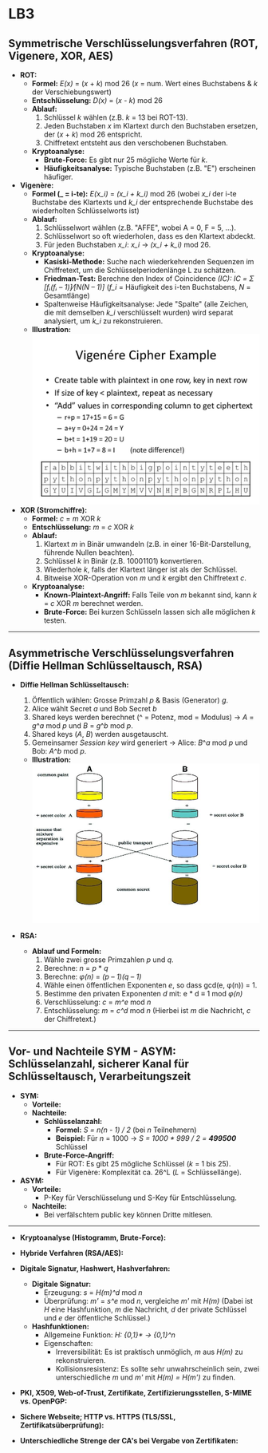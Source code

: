 # LB3

## Symmetrische Verschlüsselungsverfahren (ROT, Vigenere, XOR, AES)

- **ROT:**
  - **Formel:** *E(x)* = (*x* + *k*) mod 26 (*x* = num. Wert eines Buchstabens & *k* der Verschiebungswert)
  - **Entschlüsselung:** *D(x)* = (*x* - *k*) mod 26
  - **Ablauf:**
    1. Schlüssel *k* wählen (z.B. *k* = 13 bei ROT-13).
    2. Jeden Buchstaben *x* im Klartext durch den Buchstaben ersetzen, der (*x* + *k*) mod 26 entspricht.
    3. Chiffretext entsteht aus den verschobenen Buchstaben.
  - **Kryptoanalyse:**
    - **Brute-Force:** Es gibt nur 25 mögliche Werte für *k*.
    - **Häufigkeitsanalyse:** Typische Buchstaben (z.B. "E") erscheinen häufiger.
- **Vigenère:**
  - **Formel (_ = i-te):** *E(x_i)* = *(x_i + k_i)* mod 26 (wobei *x_i* der i-te Buchstabe des Klartexts und *k_i* der entsprechende Buchstabe des wiederholten Schlüsselworts ist)
  - **Ablauf:**
    1. Schlüsselwort wählen (z.B. "AFFE", wobei A = 0, F = 5, ...).
    2. Schlüsselwort so oft wiederholen, dass es den Klartext abdeckt.
    3. Für jeden Buchstaben *x_i*: *x_i* -> *(x_i + k_i)* mod 26.
  - **Kryptoanalyse:**
    - **Kasiski-Methode:** Suche nach wiederkehrenden Sequenzen im Chiffretext, um die Schlüsselperiodenlänge L zu schätzen.
    - **Friedman-Test:** Berechne den Index of Coincidence *(IC): IC = Σ [fᵢ(fᵢ – 1)]⁄[N(N – 1)]*   (*f_i* = Häufigkeit des i-ten Buchstabens, *N* = Gesamtlänge)
    - Spaltenweise Häufigkeitsanalyse: Jede "Spalte" (alle Zeichen, die mit demselben *k_i* verschlüsselt wurden) wird separat analysiert,  um *k_i* zu rekonstruieren.
  - **Illustration:** ![Vigenére](https://raw.githubusercontent.com/sxperlinx/TBZ/main/m114-Encoding-Compression-Encryption/x-resources/LB/LB3/vigenere.jpg)
- **XOR (Stromchiffre):**
  - **Formel:** *c* = *m* XOR *k*
  - **Entschlüsselung:** *m* = *c* XOR *k*
  - **Ablauf:**
    1. Klartext *m* in Binär umwandeln (z.B. in einer 16-Bit-Darstellung, führende Nullen beachten).
    2. Schlüssel *k* in Binär (z.B. 10001101) konvertieren.
    3. Wiederhole *k*, falls der Klartext länger ist als der Schlüssel.
    4. Bitweise XOR-Operation von *m* und *k* ergibt den Chiffretext *c*.
  - **Kryptoanalyse:**
    - **Known-Plaintext-Angriff:** Falls Teile von *m* bekannt sind, kann *k* = *c* XOR *m* berechnet werden.
    - **Brute-Force:** Bei kurzen Schlüsseln lassen sich alle möglichen *k* testen.

---

## Asymmetrische Verschlüsselungsverfahren (Diffie Hellman Schlüsseltausch, RSA)

- **Diffie Hellman Schlüsseltausch:**
  1. Öffentlich wählen: Grosse Primzahl *p* & Basis (Generator) *g*.
  2. Alice wählt Secret *a* und Bob Secret *b*
  3. Shared keys werden berechnet (^ = Potenz, mod = Modulus) -> *A* = *g*^*a* mod *p* und *B* = *g*^*b* mod *p*.
  4. Shared keys (*A*, *B*) werden ausgetauscht.
  5. Gemeinsamer *Session key* wird generiert -> Alice: *B*^*a* mod *p* und Bob: *A*^*b* mod *p*.

  - **Illustration:** ![Vigenére](https://raw.githubusercontent.com/sxperlinx/TBZ/main/m114-Encoding-Compression-Encryption/x-resources/LB/LB3/diffie-hellman.jpg)

- **RSA:**
  - **Ablauf und Formeln:**
    1. Wähle zwei grosse Primzahlen *p* und *q*.
    2. Berechne: *n* = *p* * *q*
    3. Berechne: *φ(n)* = *(p – 1)(q – 1)*
    4. Wähle einen öffentlichen Exponenten *e*, so dass gcd(e, φ(n)) = 1.
    5. Bestimme den privaten Exponenten *d* mit: e * d ≡ 1 mod *φ(n)*
    6. Verschlüsselung: *c* = *m^e* mod *n*
    7. Entschlüsselung: *m* = *c^d* mod *n* (Hierbei ist *m* die Nachricht, *c* der Chiffretext.)

---

## Vor- und Nachteile SYM - ASYM: Schlüsselanzahl, sicherer Kanal für Schlüsseltausch, Verarbeitungszeit

- **SYM:**
  - **Vorteile:**
  - **Nachteile:**
    - **Schlüsselanzahl:**
      - **Formel:** *S = n(n - 1) / 2* (bei *n* Teilnehmern)
      - **Beispiel:** Für *n* = 1000 -> *S = 1000 * 999 / 2 = **499500*** Schlüssel
    - **Brute-Force-Angriff:**
      - Für ROT: Es gibt 25 mögliche Schlüssel (*k* = 1 bis 25).
      - Für Vigenère: Komplexität ca. 26^L (*L* = Schlüssellänge).
- **ASYM:**
  - **Vorteile:**
    - P-Key für Verschlüsselung und S-Key für Entschlüsselung.
  - **Nachteile:**
    - Bei verfälschtem public key können Dritte mitlesen.

---

- **Kryptoanalyse (Histogramm, Brute-Force):**

- **Hybride Verfahren (RSA/AES):**

- **Digitale Signatur, Hashwert, Hashverfahren:**
  - **Digitale Signatur:**
    - Erzeugung: *s* = *H(m)^d* mod *n*
    - Überprüfung: *m'* = *s^e* mod *n*, vergleiche *m'* mit *H(m)* (Dabei ist *H* eine Hashfunktion, *m* die Nachricht, *d* der private Schlüssel und *e* der öffentliche Schlüssel.)
  - **Hashfunktionen:**
    - Allgemeine Funktion: *H: {0,1}\* -> {0,1}^n*
    - Eigenschaften:
      - Irreversibilität: Es ist praktisch unmöglich, *m* aus *H(m)* zu rekonstruieren.
      - Kollisionsresistenz: Es sollte sehr unwahrscheinlich sein, zwei unterschiedliche *m* und *m'* mit *H(m) = H(m')* zu finden.

- **PKI, X509, Web-of-Trust, Zertifikate, Zertifizierungsstellen, S-MIME vs. OpenPGP:**

- **Sichere Webseite; HTTP vs. HTTPS (TLS/SSL, Zertifikatsüberprüfung):**

- **Unterschiedliche Strenge der CA's bei Vergabe von Zertifikaten:**
